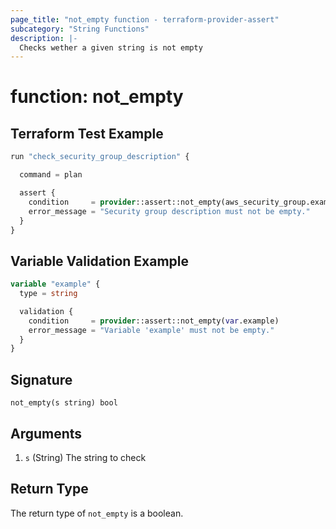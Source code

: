 ```yaml
---
page_title: "not_empty function - terraform-provider-assert"
subcategory: "String Functions"
description: |-
  Checks wether a given string is not empty
---
```


# function: not_empty



## Terraform Test Example

```terraform
run "check_security_group_description" {

  command = plan

  assert {
    condition     = provider::assert::not_empty(aws_security_group.example.description)
    error_message = "Security group description must not be empty."
  }
}
```

## Variable Validation Example

```terraform
variable "example" {
  type = string

  validation {
    condition     = provider::assert::not_empty(var.example)
    error_message = "Variable 'example' must not be empty."
  }
}
```

## Signature

<!-- signature generated by tfplugindocs -->
```text
not_empty(s string) bool
```

## Arguments

<!-- arguments generated by tfplugindocs -->
1. `s` (String) The string to check


## Return Type

The return type of `not_empty` is a boolean.

